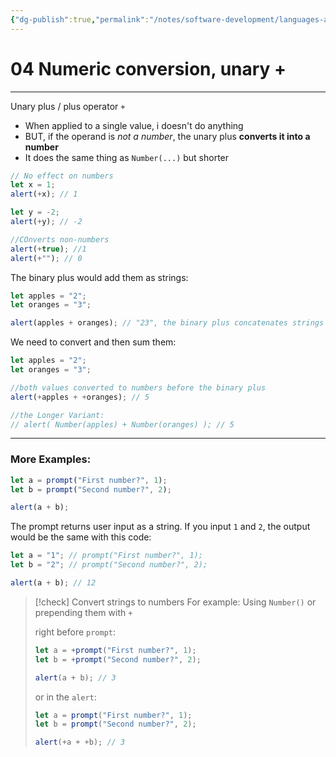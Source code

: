 ```yaml
---
{"dg-publish":true,"permalink":"/notes/software-development/languages-and-frameworks/web-development/front-end/javascript-vanilla/01-basics/06-basic-operators/04-numeric-conversion-unary/","tags":["programming","webdevelopment","frontend","JavaScript"],"created":"2025-07-13T15:24:55.910+08:00"}
---
```



# 04 Numeric conversion, unary +

---

Unary plus / plus operator `+`

- When applied to a single value, i doesn't do anything
- BUT, if the operand is _not a number_, the unary plus **converts it into a number**
- It does the same thing as `Number(...)` but shorter

```javascript
// No effect on numbers
let x = 1;
alert(+x); // 1

let y = -2;
alert(+y); // -2

//COnverts non-numbers
alert(+true); //1
alert(+""); // 0
```

The binary plus would add them as strings:

```javascript
let apples = "2";
let oranges = "3";

alert(apples + oranges); // "23", the binary plus concatenates strings
```

We need to convert and then sum them:

```javascript
let apples = "2";
let oranges = "3";

//both values converted to numbers before the binary plus
alert(+apples + +oranges); // 5

//the Longer Variant:
// alert( Number(apples) + Number(oranges) ); // 5
```

---

### More Examples:

```javascript
let a = prompt("First number?", 1);
let b = prompt("Second number?", 2);

alert(a + b);
```

The prompt returns user input as a string.
If you input `1` and `2`, the output would be the same with this code:

```javascript
let a = "1"; // prompt("First number?", 1);
let b = "2"; // prompt("Second number?", 2);

alert(a + b); // 12
```

> [!check] Convert strings to numbers
> For example: Using `Number()` or prepending them with `+`
>
> right before `prompt`:
>
> ```javascript
> let a = +prompt("First number?", 1);
> let b = +prompt("Second number?", 2);
>
> alert(a + b); // 3
> ```
>
> or in the `alert`:
>
> ```javascript
> let a = prompt("First number?", 1);
> let b = prompt("Second number?", 2);
>
> alert(+a + +b); // 3
> ```
